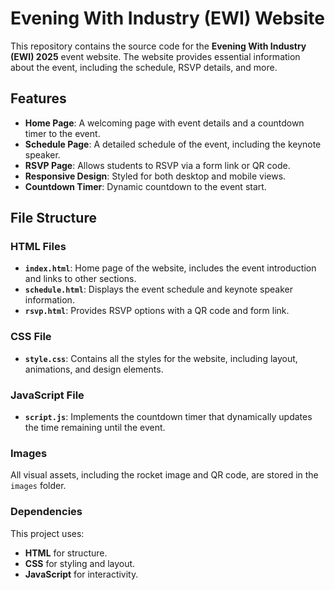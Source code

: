 # Evening With Industry (EWI) Website

This repository contains the source code for the **Evening With Industry (EWI) 2025** event website. The website provides essential information about the event, including the schedule, RSVP details, and more.

## Features
- **Home Page**: A welcoming page with event details and a countdown timer to the event.
- **Schedule Page**: A detailed schedule of the event, including the keynote speaker.
- **RSVP Page**: Allows students to RSVP via a form link or QR code.
- **Responsive Design**: Styled for both desktop and mobile views.
- **Countdown Timer**: Dynamic countdown to the event start.

## File Structure

### HTML Files
- **`index.html`**: Home page of the website, includes the event introduction and links to other sections.
- **`schedule.html`**: Displays the event schedule and keynote speaker information.
- **`rsvp.html`**: Provides RSVP options with a QR code and form link.

### CSS File
- **`style.css`**: Contains all the styles for the website, including layout, animations, and design elements.

### JavaScript File
- **`script.js`**: Implements the countdown timer that dynamically updates the time remaining until the event.

### Images
All visual assets, including the rocket image and QR code, are stored in the `images` folder.

### Dependencies
This project uses:
- **HTML** for structure.
- **CSS** for styling and layout.
- **JavaScript** for interactivity.
